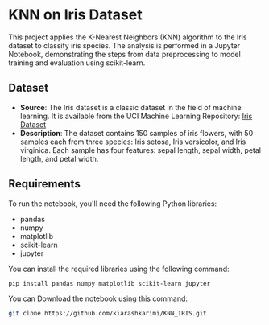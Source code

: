 # KNN on Iris Dataset

This project applies the K-Nearest Neighbors (KNN) algorithm to the Iris dataset to classify iris species. The analysis is performed in a Jupyter Notebook, demonstrating the steps from data preprocessing to model training and evaluation using scikit-learn.

## Dataset

- **Source**: The Iris dataset is a classic dataset in the field of machine learning. It is available from the UCI Machine Learning Repository: [Iris Dataset](https://archive.ics.uci.edu/ml/datasets/iris)
- **Description**: The dataset contains 150 samples of iris flowers, with 50 samples each from three species: Iris setosa, Iris versicolor, and Iris virginica. Each sample has four features: sepal length, sepal width, petal length, and petal width.

## Requirements

To run the notebook, you'll need the following Python libraries:

- pandas
- numpy
- matplotlib
- scikit-learn
- jupyter

You can install the required libraries using the following command:

```bash
pip install pandas numpy matplotlib scikit-learn jupyter
```
You can Download the notebook using this command:
```bash
git clone https://github.com/kiarashkarimi/KNN_IRIS.git
